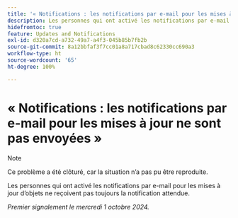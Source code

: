 ```yaml
---
title: '« Notifications : les notifications par e-mail pour les mises à jour ne sont pas envoyées »'
description: Les personnes qui ont activé les notifications par e-mail pour les mises à jour d’objets ne reçoivent pas toujours la notification attendue.
hidefromtoc: true
feature: Updates and Notifications
exl-id: d320a7cd-a732-49a7-a4f3-045b85b7fb2b
source-git-commit: 8a12bbfaf3f7cc01a8a717cbad8c62330cc690a3
workflow-type: ht
source-wordcount: '65'
ht-degree: 100%

---
```


# « Notifications : les notifications par e-mail pour les mises à jour ne sont pas envoyées »

>[!NOTE]
>
>Ce problème a été clôturé, car la situation n’a pas pu être reproduite.

Les personnes qui ont activé les notifications par e-mail pour les mises à jour d’objets ne reçoivent pas toujours la notification attendue.

_Premier signalement le mercredi 1 octobre 2024._
